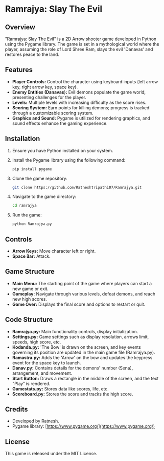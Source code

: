 # Ramrajya: Slay The Evil

## Overview

"Ramrajya: Slay The Evil" is a 2D Arrow shooter game developed in Python using the Pygame library. The game is set in a mythological world where the player, assuming the role of Lord Shree Ram, slays the evil 'Danavas' and restores peace to the land.

## Features

- **Player Controls:** Control the character using keyboard inputs (left arrow key, right arrow key, space key).
- **Enemy Entities (Danavas):** Evil demons populate the game world, presenting challenges for the player.
- **Levels:** Multiple levels with increasing difficulty as the score rises.
- **Scoring System:** Earn points for killing demons; progress is tracked through a customizable scoring system.
- **Graphics and Sound:** Pygame is utilized for rendering graphics, and sound effects enhance the gaming experience.

## Installation

1. Ensure you have Python installed on your system.
2. Install the Pygame library using the following command:

    ```bash
    pip install pygame
    ```

3. Clone the game repository:

    ```bash
    git clone https://github.com/Ratneshtripathi07/Ramrajya.git
    ```

4. Navigate to the game directory:

    ```bash
    cd ramrajya
    ```

5. Run the game:

    ```bash
    python Ramrajya.py
    ```

## Controls

- **Arrow Keys:** Move character left or right.
- **Space Bar:** Attack.

## Game Structure

- **Main Menu:** The starting point of the game where players can start a new game or exit.
- **Gameplay:** Navigate through various levels, defeat demons, and reach new high scores.
- **Game Over:** Displays the final score and options to restart or quit.

## Code Structure

- **Ramrajya.py:** Main functionality controls, display initialization.
- **Settings.py:** Game settings such as display resolution, arrows limit, speeds, high score, etc.
- **Kodanda.py:** 'The Bow' is drawn on the screen, and key events governing its position are updated in the main game file (Ramrajya.py).
- **Ramastra.py:** Adds the 'Arrow' on the bow and updates the keypress event for the space key to launch.
- **Danav.py:** Contains details for the demons' number (Sena), arrangement, and movement.
- **Start Button:** Draws a rectangle in the middle of the screen, and the text "Play" is rendered.
- **Gamestats.py:** Stores data like scores, life, etc.
- **Scoreboard.py:** Stores the score and tracks the high score.

## Credits

- Developed by Ratnesh.
- Pygame library: [https://www.pygame.org/](https://www.pygame.org/)

## License

This game is released under the MIT License.
